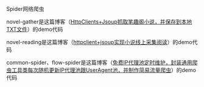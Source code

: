 Spider网络爬虫<br/>

novel-gather是这篇博客（[HttpClients+Jsoup抓取笔趣阁小说，并保存到本地TXT文件](https://www.cnblogs.com/huanzi-qch/p/9767698.html)）的demo代码<br/>

novel-reading是这篇博客（[httpclient+jsoup实现小说线上采集阅读](https://www.cnblogs.com/huanzi-qch/p/9817831.html)）的demo代码<br/>


common-spider、flow-spider是这篇博客（[免费IP代理池定时维护，封装通用爬虫工具类每次随机更新IP代理池跟UserAgent池，并制作简易流量爬虫](https://www.cnblogs.com/huanzi-qch/p/11347430.html)）的demo代码<br/>
